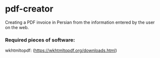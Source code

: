 # pdf-creator
Creating a PDF invoice in Persian from the information entered by the user on the web.

### Required pieces of software:
wkhtmltopdf: (https://wkhtmltopdf.org/downloads.html)
